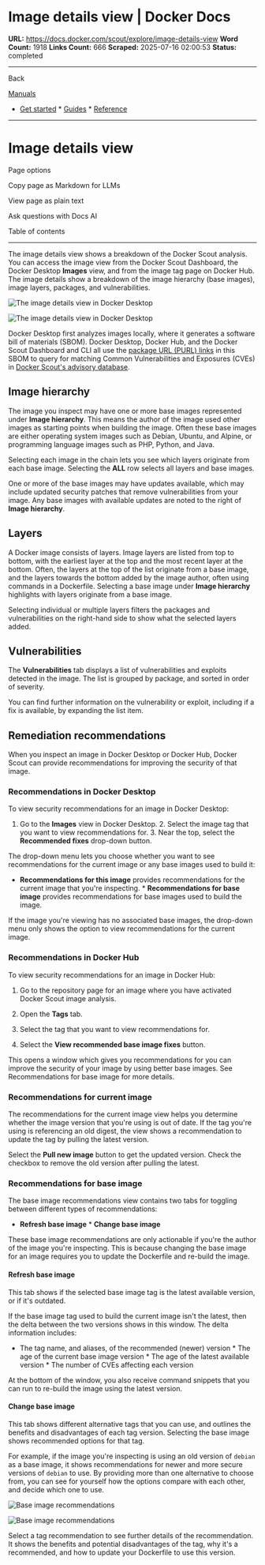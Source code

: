 # Image details view | Docker Docs

**URL:** https://docs.docker.com/scout/explore/image-details-view
**Word Count:** 1918
**Links Count:** 666
**Scraped:** 2025-07-16 02:00:53
**Status:** completed

---

Back

[Manuals](https://docs.docker.com/manuals/)

  * [Get started](https://docs.docker.com/get-started/)   * [Guides](https://docs.docker.com/guides/)   * [Reference](https://docs.docker.com/reference/)

* * *

# Image details view

Page options

Copy page as Markdown for LLMs

View page as plain text

Ask questions with Docs AI

Table of contents

* * *

The image details view shows a breakdown of the Docker Scout analysis. You can access the image view from the Docker Scout Dashboard, the Docker Desktop **Images** view, and from the image tag page on Docker Hub. The image details show a breakdown of the image hierarchy \(base images\), image layers, packages, and vulnerabilities.

![The image details view in Docker Desktop](https://docs.docker.com/scout/images/dd-image-view.png)

![The image details view in Docker Desktop](https://docs.docker.com/scout/images/dd-image-view.png)

Docker Desktop first analyzes images locally, where it generates a software bill of materials \(SBOM\). Docker Desktop, Docker Hub, and the Docker Scout Dashboard and CLI all use the [package URL \(PURL\) links](https://github.com/package-url/purl-spec) in this SBOM to query for matching Common Vulnerabilities and Exposures \(CVEs\) in [Docker Scout's advisory database](https://docs.docker.com/scout/deep-dive/advisory-db-sources/).

## Image hierarchy

The image you inspect may have one or more base images represented under **Image hierarchy**. This means the author of the image used other images as starting points when building the image. Often these base images are either operating system images such as Debian, Ubuntu, and Alpine, or programming language images such as PHP, Python, and Java.

Selecting each image in the chain lets you see which layers originate from each base image. Selecting the **ALL** row selects all layers and base images.

One or more of the base images may have updates available, which may include updated security patches that remove vulnerabilities from your image. Any base images with available updates are noted to the right of **Image hierarchy**.

## Layers

A Docker image consists of layers. Image layers are listed from top to bottom, with the earliest layer at the top and the most recent layer at the bottom. Often, the layers at the top of the list originate from a base image, and the layers towards the bottom added by the image author, often using commands in a Dockerfile. Selecting a base image under **Image hierarchy** highlights with layers originate from a base image.

Selecting individual or multiple layers filters the packages and vulnerabilities on the right-hand side to show what the selected layers added.

## Vulnerabilities

The **Vulnerabilities** tab displays a list of vulnerabilities and exploits detected in the image. The list is grouped by package, and sorted in order of severity.

You can find further information on the vulnerability or exploit, including if a fix is available, by expanding the list item.

## Remediation recommendations

When you inspect an image in Docker Desktop or Docker Hub, Docker Scout can provide recommendations for improving the security of that image.

### Recommendations in Docker Desktop

To view security recommendations for an image in Docker Desktop:

  1. Go to the **Images** view in Docker Desktop.   2. Select the image tag that you want to view recommendations for.   3. Near the top, select the **Recommended fixes** drop-down button.

The drop-down menu lets you choose whether you want to see recommendations for the current image or any base images used to build it:

  * **Recommendations for this image** provides recommendations for the current image that you're inspecting.   * **Recommendations for base image** provides recommendations for base images used to build the image.

If the image you're viewing has no associated base images, the drop-down menu only shows the option to view recommendations for the current image.

### Recommendations in Docker Hub

To view security recommendations for an image in Docker Hub:

  1. Go to the repository page for an image where you have activated Docker Scout image analysis.

  2. Open the **Tags** tab.

  3. Select the tag that you want to view recommendations for.

  4. Select the **View recommended base image fixes** button.

This opens a window which gives you recommendations for you can improve the security of your image by using better base images. See Recommendations for base image for more details.

### Recommendations for current image

The recommendations for the current image view helps you determine whether the image version that you're using is out of date. If the tag you're using is referencing an old digest, the view shows a recommendation to update the tag by pulling the latest version.

Select the **Pull new image** button to get the updated version. Check the checkbox to remove the old version after pulling the latest.

### Recommendations for base image

The base image recommendations view contains two tabs for toggling between different types of recommendations:

  * **Refresh base image**   * **Change base image**

These base image recommendations are only actionable if you're the author of the image you're inspecting. This is because changing the base image for an image requires you to update the Dockerfile and re-build the image.

#### Refresh base image

This tab shows if the selected base image tag is the latest available version, or if it's outdated.

If the base image tag used to build the current image isn't the latest, then the delta between the two versions shows in this window. The delta information includes:

  * The tag name, and aliases, of the recommended \(newer\) version   * The age of the current base image version   * The age of the latest available version   * The number of CVEs affecting each version

At the bottom of the window, you also receive command snippets that you can run to re-build the image using the latest version.

#### Change base image

This tab shows different alternative tags that you can use, and outlines the benefits and disadvantages of each tag version. Selecting the base image shows recommended options for that tag.

For example, if the image you're inspecting is using an old version of `debian` as a base image, it shows recommendations for newer and more secure versions of `debian` to use. By providing more than one alternative to choose from, you can see for yourself how the options compare with each other, and decide which one to use.

![Base image recommendations](https://docs.docker.com/scout/images/change-base-image.png)

![Base image recommendations](https://docs.docker.com/scout/images/change-base-image.png)

Select a tag recommendation to see further details of the recommendation. It shows the benefits and potential disadvantages of the tag, why it's a recommended, and how to update your Dockerfile to use this version.